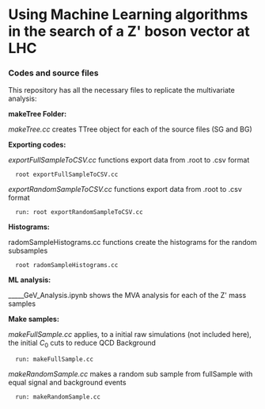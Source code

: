 # Using Machine Learning algorithms in the search of a Z' boson vector at LHC
### Codes and source files

This repository has all the necessary files to replicate the multivariate analysis:

**makeTree Folder:**

  *makeTree.cc* creates TTree object for each of the source files (SG and BG)

**Exporting codes:**

  *exportFullSampleToCSV.cc* functions export data from .root to .csv format
```
  root exportFullSampleToCSV.cc
```
  *exportRandomSampleToCSV.cc* functions export data from .root to .csv format
```
  run: root exportRandomSampleToCSV.cc
```

**Histograms:**

  radomSampleHistograms.cc functions create the histograms for the random subsamples
```
  root radomSampleHistograms.cc
```

**ML analysis:**

  _____GeV_Analysis.ipynb shows the MVA analysis for each of the Z' mass samples

**Make samples:**

  *makeFullSample.cc* applies, to a initial raw simulations (not included here), the initial $C_0$ cuts to reduce QCD Background
```
  run: makeFullSample.cc
```  
  *makeRandomSample.cc* makes a random sub sample from fullSample with equal signal and background events
```
  run: makeRandomSample.cc
```
